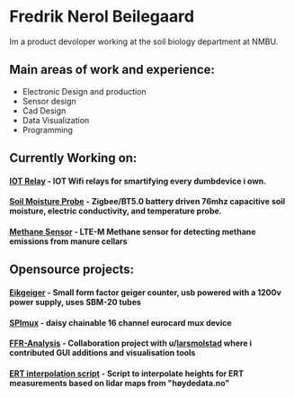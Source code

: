 # Fredrik Nerol Beilegaard

Im a product devoloper working at the soil biology department at NMBU.

## Main areas of work and experience:
- Electronic Design and production
- Sensor design
- Cad Design
- Data Visualization
- Programming

## Currently Working on:
#### [IOT Relay](https://github.com/fredriknk/esprelay) - IOT Wifi relays for smartifying every dumbdevice i own.
#### [Soil Moisture Probe](https://github.com/fredriknk/ssense) - Zigbee/BT5.0 battery driven 76mhz capacitive soil moisture, electric conductivity, and temperature probe.
#### [Methane Sensor](https://github.com/fredriknk/msense) - LTE-M Methane sensor for detecting methane emissions from manure cellars

## Opensource projects:

#### [Eikgeiger](https://github.com/fredriknk/eikgeiger) - Small form factor geiger counter, usb powered with a 1200v power supply, uses SBM-20 tubes
#### [SPImux](https://github.com/fredriknk/spimux) - daisy chainable 16 channel eurocard mux device
#### [FFR-Analysis](https://github.com/fredriknk/ffr_analysis) - Collaboration project with u/[larsmolstad](https://github.com/larsmolstad) where i contributed GUI additions and visualisation tools
#### [ERT interpolation script](https://github.com/fredriknk/Resipy_interpolate) - Script to interpolate heights for ERT measurements based on lidar maps from "høydedata.no"
